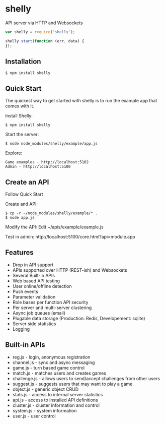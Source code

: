 shelly
======

  API server via HTTP and Websockets

```js
var shelly = require('shelly');

shelly.start(function (err, data) {
});
```

## Installation

    $ npm install shelly

## Quick Start

 The quickest way to get started with shelly is to run the example app that comes with it.

 Install Shelly:

    $ npm install shelly

 Start the server:

    $ node node_modules/shelly/example/app.js
    
 Explore:
 
    Game examples - http://localhost:5102
    Admin - http://localhost:5100
    
## Create an API

 Follow Quick Start
 
 Create and API:
 
    $ cp -r ~/node_modules/shelly/example/* .
    $ node app.js
    
 Modify the API:
    Edit ~/apis/example/example.js
    
 Test in admin:
    http://localhost:5100/core.html?api=module.app

## Features

  * Drop in API support
  * APIs supported over HTTP (REST-ish) and Websockets
  * Several Built-in APIs
  * Web based API testing
  * User online/offline detection
  * Push events
  * Parameter validation
  * Role bases per function API security
  * Per server and multi-server clustering
  * Async job queues (email)
  * Plugable data storage (Production: Redis, Developement: sqlite)
  * Server side statistics
  * Logging

## Built-in APIs
  * reg.js - login, anonymous registration
  * channel.js - sync and async messaging
  * game.js - turn based game control
  * match.js - matches users and creates games
  * challenge.js - allows users to send/accept challenges from other users
  * suggest.js - suggests users that may want to play a game
  * object.js - generic object CRUD
  * stats.js - access to internal server statistics
  * api.js - access to installed API definitions
  * cluster.js - cluster information and control
  * system.js - system information
  * user.js - user control
